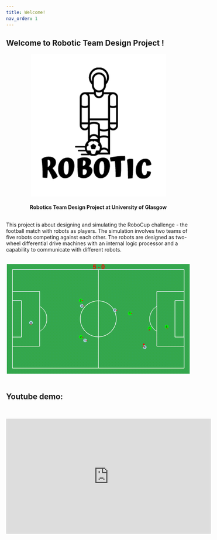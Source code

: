 ```yaml
---
title: Welcome!
nav_order: 1
---
```


## Welcome to Robotic Team Design Project !

<p align="center">
    <img src="Images/Log/Robotic.png" alt="Logo" >
    <br><br>
    <strong>Robotics Team Design Project at University of Glasgow</strong>
</p>
    
<br>
This project is about designing and simulating the RoboCup challenge - the football match with robots as players. The simulation involves two teams of five robots competing against each other. The robots are designed as two-wheel differential drive machines with an internal logic processor and a capability to communicate with different robots.
<br><br>

<p align="center">
   <img src="Images/Score_Goal.gif" width = "500"><br><br>
</p>

## Youtube demo: 
<br>
<p align="center">
  <iframe width="560" height="315" src="https://www.youtube.com/embed/r5NuDpt1Q5Q" title="YouTube video player" frameborder="0" allow="accelerometer; autoplay; clipboard-write; encrypted-media; gyroscope; picture-in-picture" allowfullscreen></iframe>
</p>

